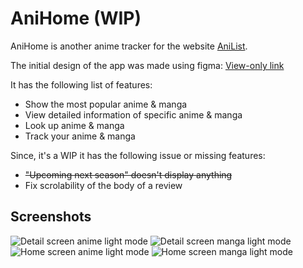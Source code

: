 # AniHome (WIP)

AniHome is another anime tracker for the website [AniList](https://anilist.co/home).

The initial design of the app was made using figma: [View-only link](https://www.figma.com/design/Jib1ciye53Igwcx2xYl54d/AniHome?node-id=7-767&t=egdyqKlmfRQ6wp9K-1)

It has the following list of features:
- Show the most popular anime & manga
- View detailed information of specific anime & manga
- Look up anime & manga
- Track your anime & manga

Since, it's a WIP it has the following issue or missing features:
- ~~"Upcoming next season" doesn't display anything~~
- Fix scrolability of the body of a review

## Screenshots
![Detail screen anime light mode](/screenshots/detail_anime_light.png)
![Detail screen manga light mode](/screenshots/detail_manga_light.png)
![Home screen anime light mode](/screenshots/home_anime_light.png)
![Home screen manga light mode](/screenshots/home_manga_light.png)

